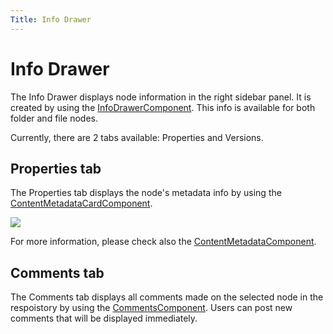 ```yaml
---
Title: Info Drawer
---
```


# Info Drawer

The Info Drawer displays node information in the right sidebar panel. It is created by using the [InfoDrawerComponent](https://alfresco.github.io/adf-component-catalog/components/InfoDrawerComponent.html). This info is available for both folder and file nodes.

Currently, there are 2 tabs available: Properties and Versions.

## Properties tab

The Properties tab displays the node's metadata info by using the [ContentMetadataCardComponent](https://alfresco.github.io/adf-component-catalog/components/ContentMetadataCardComponent.html).

![](images/content-metadata.png)

For more information, please check also the [ContentMetadataComponent](https://alfresco.github.io/adf-component-catalog/components/ContentMetadataComponent.html).

## Comments tab

The Comments tab displays all comments made on the selected node in the respoistory by using the [CommentsComponent](https://alfresco.github.io/adf-component-catalog/components/CommentsComponent.html).  Users can post new comments that will be displayed immediately.
